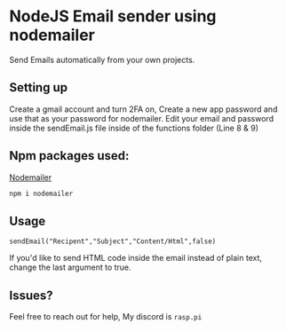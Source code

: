 # NodeJS Email sender using nodemailer

Send Emails automatically from your own projects.

## Setting up

Create a gmail account and turn 2FA on, Create a new app password and use that as your password for nodemailer. Edit your email and password inside the sendEmail.js file inside of the functions folder (Line 8 & 9)

## Npm packages used:

[Nodemailer](https://www.npmjs.com/package/nodemailer)

```bash
npm i nodemailer
```

## Usage

```nodejs
sendEmail("Recipent","Subject","Content/Html",false)
```
If you'd like to send HTML code inside the email instead of plain text, change the last argument to true.

## Issues?
Feel free to reach out for help, My discord is `rasp.pi` 
